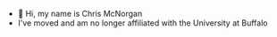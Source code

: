 - 👋 Hi, my name is Chris McNorgan
- I've moved and am no longer affiliated with the University at Buffalo

<!---
cmcnorgan/cmcnorgan is a ✨ special ✨ repository because its `README.md` (this file) appears on your GitHub profile.
You can click the Preview link to take a look at your changes.
--->

